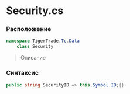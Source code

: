 
# Security.cs
### Расположение
```csharp
namespace TigerTrade.Tc.Data  
    class Security
```

> Описание

### Синтаксис
```csharp
public string SecurityID => this.Symbol.ID;{}
```
